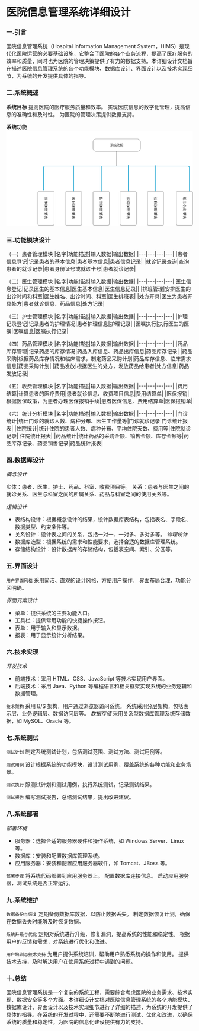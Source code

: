 # 医院信息管理系统详细设计
### 一.引言
医院信息管理系统（Hospital Information Management System，HIMS）是现代化医院运营的必要基础设施，它整合了医院的各个业务流程，提高了医疗服务的效率和质量，同时也为医院的管理决策提供了有力的数据支持。本详细设计文档旨在描述医院信息管理系统的各个功能模块、数据库设计、界面设计以及技术实现细节，为系统的开发提供具体的指导。
### 二.系统概述
 **系统目标**
提高医院的医疗服务质量和效率。
实现医院信息的数字化管理，提高信息的准确性和及时性。
为医院的管理决策提供数据支持。

 **系统功能**
 ![](./page_1.png)
### 三.功能模块设计
（一）患者管理模块
|名字|功能描述|输入数据|输出数据|
|---|---|---|---|
|患者信息登记|记录患者的基本信息|患者基本信息|患者信息记录|
|就诊记录查询|查询患者的就诊记录|患者身份证号或就诊卡号|患者就诊记录|

（二）医生管理模块
|名字|功能描述|输入数据|输出数据|
|---|---|---|---|
医生信息登记|记录医生的基本信息|医生基本信息|医生信息记录||
|排班管理|安排医生的出诊时间和科室|医生姓名、出诊时间、科室|医生排班表|
|处方开具|医生为患者开具处方|患者就诊信息、药品信息|处方记录|

（三）护士管理模块
|名字|功能描述|输入数据|输出数据|
|---|---|---|---|
|护理记录登记|记录患者的护理情况|患者护理信息|护理记录|
|医嘱执行|执行医生的医嘱|医嘱信息|医嘱执行记录|

（四）药品管理模块
|名字|功能描述|输入数据|输出数据|
|---|---|---|---|
|药品库存管理|记录药品的库存情况|药品入库信息、药品出库信息|药品库存记录|
|药品采购|根据药品库存情况和临床需求，制定药品采购计划|药品库存信息、临床需求信息|药品采购计划|
|药品发放|根据医生的处方，发放药品给患者|处方信息|药品发放记录|

（五）收费管理模块
|名字|功能描述|输入数据|输出数据|
|---|---|---|---|
|费用结算|计算患者的医疗费用|患者就诊信息、收费项目信息|费用结算单|
|医保报销|根据医保政策，为患者办理医保报销手续|患者医保信息、费用结算单|医保报销单|

（六）统计分析模块
|名字|功能描述|输入数据|输出数据|
|---|---|---|---|
|门诊统计|统计门诊的就诊人数、病种分布、医生工作量等|门诊就诊记录|门诊统计报表|
|住院统计|统计住院的患者人数、病种分布、平均住院天数、费用等|住院就诊记录|
住院统计报表|
|药品统计|统计药品的采购金额、销售金额、库存金额等|药品库存记录、药品销售记录|药品统计报表|
### 四.数据库设计
*概念设计*

实体：患者、医生、护士、药品、科室、收费项目等。
关系：患者与医生之间的就诊关系、医生与科室之间的所属关系、药品与科室之间的使用关系等。

*逻辑设计*
* 表结构设计：根据概念设计的结果，设计数据库表结构，包括表名、字段名、数据类型、约束条件等。
* 关系设计：设计表之间的关系，包括一对一、一对多、多对多等。
*物理设计*
* 数据库选型：根据系统的需求和性能要求，选择合适的数据库管理系统。
* 存储结构设计：设计数据库的存储结构，包括表空间、索引、分区等。
### 五.界面设计
`用户界面风格`
采用简洁、直观的设计风格，方便用户操作。
界面布局合理，功能分区明确。

*界面元素设计*
* 菜单：提供系统的主要功能入口。
* 工具栏：提供常用功能的快捷操作按钮。
* 表单：用于输入和显示数据。
* 报表：用于显示统计分析结果。
### 六.技术实现
*开发技术*
* 前端技术：采用 HTML、CSS、JavaScript 等技术实现用户界面。
* 后端技术：采用 Java、Python 等编程语言和相关框架实现系统的业务逻辑和数据管理。

`技术架构`
采用 B/S 架构，用户通过浏览器访问系统。
系统采用分层架构，包括表示层、业务逻辑层、数据访问层等。
*数据存储*
采用关系型数据库管理系统存储数据，如 MySQL、Oracle 等。
### 七.系统测试
`测试计划`
制定系统测试计划，包括测试范围、测试方法、测试用例等。

`测试用例`
设计根据系统的功能模块，设计测试用例，覆盖系统的各种功能和业务场景。

`测试执行`
照测试计划和测试用例，执行系统测试，记录测试结果。

`测试报告`
编写测试报告，总结测试结果，提出改进建议。
### 八.系统部署
*部署环境*
* 服务器：选择合适的服务器硬件和操作系统，如 Windows Server、Linux 等。
* 数据库：安装和配置数据库管理系统。
* 应用服务器：安装和配置应用服务器软件，如 Tomcat、JBoss 等。

`部署步骤`
将系统代码部署到应用服务器上。
配置数据库连接信息。
启动应用服务器，测试系统是否正常运行。
### 九.系统维护
`数据备份与恢复`
定期备份数据库数据，以防止数据丢失。
制定数据恢复计划，确保在数据丢失时能够及时恢复数据。

`系统升级与优化`
定期对系统进行升级，修复漏洞，提高系统的性能和稳定性。
根据用户的反馈和需求，对系统进行优化和改进。

`用户培训与技术支持`
为用户提供系统培训，帮助用户熟悉系统的操作和使用。
提供技术支持，及时解决用户在使用系统过程中遇到的问题。
### 十.总结
医院信息管理系统是一个复杂的系统工程，需要综合考虑医院的业务需求、技术实现、数据安全等多个方面。本详细设计文档对医院信息管理系统的各个功能模块、数据库设计、界面设计以及技术实现细节进行了详细的描述，为系统的开发提供了具体的指导。在系统的开发过程中，还需要不断地进行测试、优化和改进，以确保系统的质量和稳定性，为医院的信息化建设提供有力的支持。
 